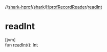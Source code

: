 //[shark-hprof](../../../index.md)/[shark](../index.md)/[HprofRecordReader](index.md)/[readInt](read-int.md)

# readInt

[jvm]\
fun [readInt](read-int.md)(): [Int](https://kotlinlang.org/api/latest/jvm/stdlib/kotlin/-int/index.html)
